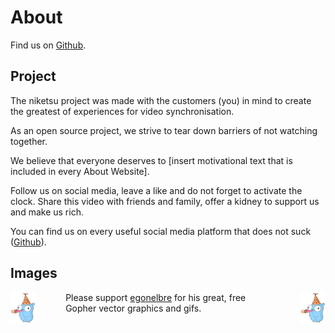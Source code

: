 # About

Find us on [Github](https://github.com/sevenautumns/niketsu/).

## Project

The niketsu project was made with the customers (you) in mind to create the greatest of experiences for video synchronisation.

As an open source project, we strive to tear down barriers of not watching together.

We believe that everyone deserves to [insert motivational text that is included in every About Website].

Follow us on social media, leave a like and do not forget to activate the clock. Share this video with friends and family, offer a kidney to support us and make us rich. 

You can find us on every useful social media platform that does not suck ([Github](https://github.com/sevenautumns/niketsu/tree/main)).

## Images

<div>
<img src="./images/birthday.svg" alt="Birthday Gopher" height=50 style="float: left; margin-right: 3rem;"/>
<img src="./images/birthday.svg" alt="Birthday Gopher" height=50 style="float: right; margin-left: 3rem;"/>

Please support [egonelbre](https://github.com/egonelbre/gophers) for his great, free Gopher vector graphics and gifs.
</div>

